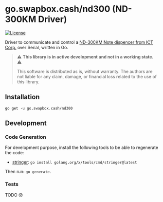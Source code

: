 <!--
  Copyright 2022 TrueLevel SA

  This Source Code Form is subject to the terms of the Mozilla Public
  License, v. 2.0. If a copy of the MPL was not distributed with this
  file, You can obtain one at https://mozilla.org/MPL/2.0/.

  SPDX-License-Identifier: MPL-2.0
-->

# go.swapbox.cash/nd300 (ND-300KM Driver)

[![License](https://img.shields.io/badge/license-MPL--2.0-orange)](https://gitlab.com/TrueLevel/swapbox/nd300/-/blob/main/LICENSE)

Driver to communicate and control a [ND-300KM Note dispencer from ICT Corp.][product] 
over Serial, written in Go.

> ⚠️ **This library is in active development and not in a working state.** ⚠️
> 
> This software is distributed as is, without warranty.
> The authors are not liable for any claim, damage, or financial loss 
> related to the use of this library.

## Installation

```shell
go get -u go.swapbox.cash/nd300
```

## Development

### Code Generation 
For development purpose, install the following tools to be able to regenerate
the code:

- [stringer][]: `go install golang.org/x/tools/cmd/stringer@latest`

Then run: `go generate`.

### Tests

TODO 😞

[product]: http://www.ictgroup.tw/pro_cen.php?prod_id=70
[stringer]: https://pkg.go.dev/golang.org/x/tools/cmd/stringer
